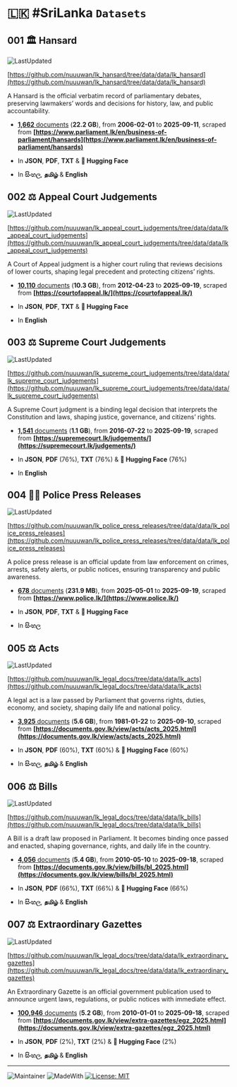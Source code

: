 # 🇱🇰 #SriLanka `Datasets`

## 001 🏛️ Hansard

![LastUpdated](https://img.shields.io/badge/last_updated-2025--09--20_06:48:37-green)

[https://github.com/nuuuwan/lk_hansard/tree/data/data/lk_hansard](https://github.com/nuuuwan/lk_hansard/tree/data/data/lk_hansard)

A Hansard is the official verbatim record of parliamentary debates, preserving lawmakers’ words and decisions for history, law, and public accountability.

- [**1,662** documents](https://github.com/nuuuwan/lk_hansard/tree/data/data/lk_hansard) (**22.2 GB**), from **2006-02-01** to **2025-09-11**, scraped from **[https://www.parliament.lk/en/business-of-parliament/hansards](https://www.parliament.lk/en/business-of-parliament/hansards)**

- In **JSON**, **PDF**, **TXT** & **🤗 Hugging Face**

- In **සිංහල**, **தமிழ்** & **English**

## 002 ⚖️ Appeal Court Judgements

![LastUpdated](https://img.shields.io/badge/last_updated-2025--09--20_06:22:04-green)

[https://github.com/nuuuwan/lk_appeal_court_judgements/tree/data/data/lk_appeal_court_judgements](https://github.com/nuuuwan/lk_appeal_court_judgements/tree/data/data/lk_appeal_court_judgements)

A Court of Appeal judgment is a higher court ruling that reviews decisions of lower courts, shaping legal precedent and protecting citizens’ rights.

- [**10,110** documents](https://github.com/nuuuwan/lk_appeal_court_judgements/tree/data/data/lk_appeal_court_judgements) (**10.3 GB**), from **2012-04-23** to **2025-09-19**, scraped from **[https://courtofappeal.lk/](https://courtofappeal.lk/)**

- In **JSON**, **PDF**, **TXT** & **🤗 Hugging Face**

- In **English**

## 003 ⚖️ Supreme Court Judgements

![LastUpdated](https://img.shields.io/badge/last_updated-2025--09--20_06:35:42-green)

[https://github.com/nuuuwan/lk_supreme_court_judgements/tree/data/data/lk_supreme_court_judgements](https://github.com/nuuuwan/lk_supreme_court_judgements/tree/data/data/lk_supreme_court_judgements)

A Supreme Court judgment is a binding legal decision that interprets the Constitution and laws, shaping justice, governance, and citizens’ rights.

- [**1,541** documents](https://github.com/nuuuwan/lk_supreme_court_judgements/tree/data/data/lk_supreme_court_judgements) (**1.1 GB**), from **2016-07-22** to **2025-09-19**, scraped from **[https://supremecourt.lk/judgements/](https://supremecourt.lk/judgements/)**

- In **JSON**, **PDF** (76%), **TXT** (76%) & **🤗 Hugging Face** (76%)

- In **English**

## 004 👮‍♂️ Police Press Releases

![LastUpdated](https://img.shields.io/badge/last_updated-2025--09--20_06:20:00-green)

[https://github.com/nuuuwan/lk_police_press_releases/tree/data/data/lk_police_press_releases](https://github.com/nuuuwan/lk_police_press_releases/tree/data/data/lk_police_press_releases)

A police press release is an official update from law enforcement on crimes, arrests, safety alerts, or public notices, ensuring transparency and public awareness.

- [**678** documents](https://github.com/nuuuwan/lk_police_press_releases/tree/data/data/lk_police_press_releases) (**231.9 MB**), from **2025-05-01** to **2025-09-19**, scraped from **[https://www.police.lk/](https://www.police.lk/)**

- In **JSON**, **PDF**, **TXT** & **🤗 Hugging Face**

- In **සිංහල**

## 005 ⚖️ Acts

![LastUpdated](https://img.shields.io/badge/last_updated-2025--09--20_06:39:21-green)

[https://github.com/nuuuwan/lk_legal_docs/tree/data/data/lk_acts](https://github.com/nuuuwan/lk_legal_docs/tree/data/data/lk_acts)

A legal act is a law passed by Parliament that governs rights, duties, economy, and society, shaping daily life and national policy.

- [**3,925** documents](https://github.com/nuuuwan/lk_legal_docs/tree/data/data/lk_acts) (**5.6 GB**), from **1981-01-22** to **2025-09-10**, scraped from **[https://documents.gov.lk/view/acts/acts_2025.html](https://documents.gov.lk/view/acts/acts_2025.html)**

- In **JSON**, **PDF** (60%), **TXT** (60%) & **🤗 Hugging Face** (60%)

- In **සිංහල**, **தமிழ்** & **English**

## 006 ⚖️ Bills

![LastUpdated](https://img.shields.io/badge/last_updated-2025--09--20_06:35:51-green)

[https://github.com/nuuuwan/lk_legal_docs/tree/data/data/lk_bills](https://github.com/nuuuwan/lk_legal_docs/tree/data/data/lk_bills)

A Bill is a draft law proposed in Parliament. It becomes binding once passed and enacted, shaping governance, rights, and daily life in the country.

- [**4,056** documents](https://github.com/nuuuwan/lk_legal_docs/tree/data/data/lk_bills) (**5.4 GB**), from **2010-05-10** to **2025-09-18**, scraped from **[https://documents.gov.lk/view/bills/bl_2025.html](https://documents.gov.lk/view/bills/bl_2025.html)**

- In **JSON**, **PDF** (66%), **TXT** (66%) & **🤗 Hugging Face** (66%)

- In **සිංහල**, **தமிழ்** & **English**

## 007 ⚖️ Extraordinary Gazettes

![LastUpdated](https://img.shields.io/badge/last_updated-2025--09--20_06:06:01-green)

[https://github.com/nuuuwan/lk_legal_docs/tree/data/data/lk_extraordinary_gazettes](https://github.com/nuuuwan/lk_legal_docs/tree/data/data/lk_extraordinary_gazettes)

An Extraordinary Gazette is an official government publication used to announce urgent laws, regulations, or public notices with immediate effect.

- [**100,946** documents](https://github.com/nuuuwan/lk_legal_docs/tree/data/data/lk_extraordinary_gazettes) (**5.2 GB**), from **2010-01-01** to **2025-09-18**, scraped from **[https://documents.gov.lk/view/extra-gazettes/egz_2025.html](https://documents.gov.lk/view/extra-gazettes/egz_2025.html)**

- In **JSON**, **PDF** (2%), **TXT** (2%) & **🤗 Hugging Face** (2%)

- In **සිංහල**, **தமிழ்** & **English**

---

![Maintainer](https://img.shields.io/badge/maintainer-nuuuwan-red)
![MadeWith](https://img.shields.io/badge/made_with-python-blue)
[![License: MIT](https://img.shields.io/badge/License-MIT-yellow.svg)](https://opensource.org/licenses/MIT)
